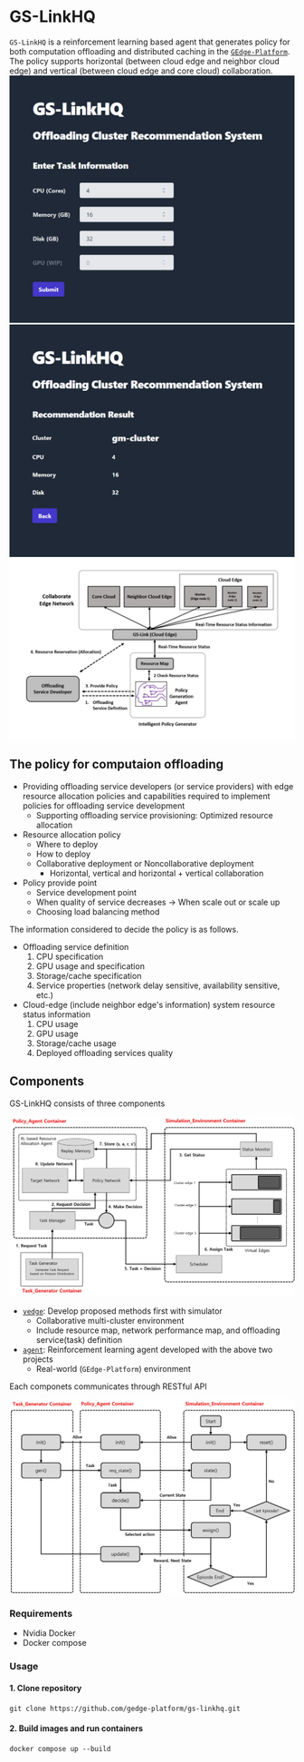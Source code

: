 # GS-LinkHQ

`GS-LinkHQ` is a reinforcement learning based agent that generates policy for both computation offloading and distributed caching in the [`GEdge-Platform`](https://github.com/gedge-platform/gedge-platform). The policy supports horizontal (between cloud edge and neighbor cloud edge) and vertical (between cloud edge and core cloud) collaboration.
![form](./docs/form.png)
![result](./docs/result.png)
![policy_gen_workflow](./docs/policy_gen_workflow.png)


## The policy for computaion offloading

- Providing offloading service developers (or service providers) with edge resource allocation policies and capabilities required to implement policies for offloading service development
  - Supporting offloading service provisioning: Optimized resource allocation
- Resource allocation policy
  - Where to deploy
  - How to deploy
  - Collaborative deployment or Noncollaborative deployment
    - Horizontal, vertical and horizontal + vertical collaboration
- Policy provide point
  - Service development point
  - When quality of service decreases → When scale out or scale up
  - Choosing load balancing method


The information considered to decide the policy is as follows.

- Offloading service definition
  1. CPU specification
  2. GPU usage and specification
  3. Storage/cache specification
  4. Service properties (network delay sensitive, availability sensitive, etc.)
- Cloud-edge (include neighbor edge's information) system resource status information
  1. CPU usage
  2. GPU usage
  3. Storage/cache usage
  5. Deployed offloading services quality


## Components

GS-LinkHQ consists of three components

![architecture](./docs/architecture.jpg)


- [`vedge`](./vedge): Develop proposed methods first with simulator
  -  Collaborative multi-cluster environment
  - Include resource map, network performance map, and offloading service(task) definition
- [`agent`](./agent): Reinforcement learning agent developed with the above two projects
  - Real-world (`GEdge-Platform`) environment

Each componets communicates through RESTful API

![api-flow](./docs/flow.jpg)

### Requirements
- Nvidia Docker
- Docker compose

### Usage

#### 1. Clone repository
```shell
git clone https://github.com/gedge-platform/gs-linkhq.git
```

#### 2. Build images and run containers
```shell
docker compose up --build
```
